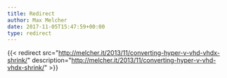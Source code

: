 ```yaml
---
title: Redirect
author: Max Melcher
date: 2017-11-05T15:47:59+00:00
type: redirect
---
```

{{< redirect src="http://melcher.it/2013/11/converting-hyper-v-vhd-vhdx-shrink/" description="http://melcher.it/2013/11/converting-hyper-v-vhd-vhdx-shrink/" >}}
